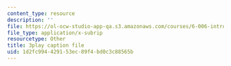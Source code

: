 ```yaml
---
content_type: resource
description: ''
file: https://ol-ocw-studio-app-qa.s3.amazonaws.com/courses/6-006-introduction-to-algorithms-fall-2011/1d2fc994429153ec89f4bd0c3c88565b_s-CYnVz-uh4.vtt
file_type: application/x-subrip
resourcetype: Other
title: 3play caption file
uid: 1d2fc994-4291-53ec-89f4-bd0c3c88565b
---
```

